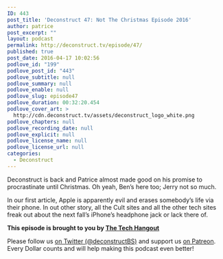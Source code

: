 ```yaml
---
ID: 443
post_title: 'Deconstruct 47: Not The Christmas Episode 2016'
author: patrice
post_excerpt: ""
layout: podcast
permalink: http://deconstruct.tv/episode/47/
published: true
post_date: 2016-04-17 10:02:56
podlove_id: "199"
podlove_post_id: "443"
podlove_subtitle: null
podlove_summary: null
podlove_enable: null
podlove_slug: episode47
podlove_duration: 00:32:20.454
podlove_cover_art: >
  http://cdn.deconstruct.tv/assets/deconstruct_logo_white.png
podlove_chapters: null
podlove_recording_date: null
podlove_explicit: null
podlove_license_name: null
podlove_license_url: null
categories:
  - Deconstruct
---
```

<p>Deconstruct is back and Patrice almost made good on his promise to procrastinate until Christmas.  Oh yeah, Ben’s here too; Jerry not so much.</p>
<p>In our first article, Apple is apparently evil and erases somebody’s life via their phone.  In out other story, all the Cult sites and all the other tech sites freak out about the next fall’s iPhone’s headphone jack or lack there of.</p>
<p><strong>This episode is brought to you by <a href="http://thetechhangout.com">The Tech Hangout</a></strong>
</p>
<p>
Please follow us <a href="http://twitter.com/deconstructBS">on Twitter (@deconstructBS)</a> and support us <a href="http://patreon.com/deconstruct">on Patreon</a>. Every Dollar counts and will help making this podcast even better!
</p>